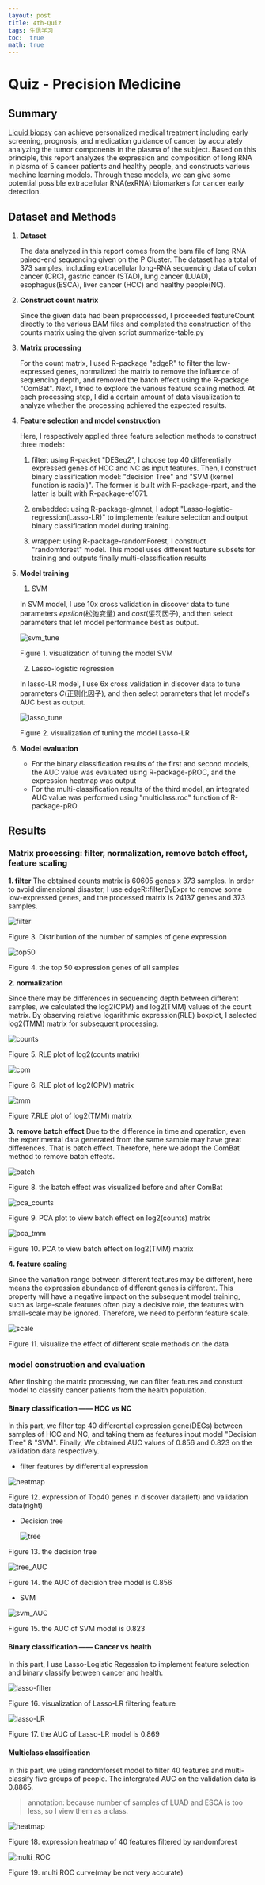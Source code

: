 ```yaml
---
layout: post
title: 4th-Quiz
tags: 生信学习
toc:  true
math: true 
---
```


# **Quiz - Precision Medicine**

## **Summary**

[Liquid biopsy](https://z-ywj.github.io/2022/06/18/2nd-%E6%96%87%E7%8C%AE%E9%98%85%E8%AF%BB/) can achieve personalized medical treatment including early screening, prognosis, and medication guidance of cancer by accurately analyzing the tumor components in the plasma of the subject. Based on this principle, this report analyzes the expression and composition of long RNA in plasma of 5 cancer patients and healthy people, and constructs various machine learning models. Through these models, we can give some potential possible extracellular RNA(exRNA) biomarkers for cancer early detection.

## **Dataset and Methods**

1. **Dataset**

   The data analyzed in this report comes from the bam file of long RNA paired-end sequencing given on the P Cluster. The dataset has a total of 373 samples, including extracellular long-RNA sequencing data of colon cancer (CRC), gastric cancer (STAD), lung cancer (LUAD), esophagus(ESCA), liver cancer (HCC) and healthy people(NC).

2. **Construct count matrix**

   Since the given data had been preprocessed, I proceeded featureCount directly to the various BAM files and completed the construction of the counts matrix using the given script summarize-table.py

3. **Matrix processing**

   For the count matrix, I used R-package "edgeR" to filter the low-expressed genes, normalized the matrix to remove the influence of sequencing depth, and removed the batch effect using the R-package "ComBat". Next, I tried to explore the various feature scaling method. At each processing step, I did a certain amount of data visualization to analyze whether the processing achieved the expected results.

4. **Feature selection and model construction**

    Here, I respectively applied three feature selection methods to construct three models:

    1) filter: using R-packet "DESeq2", I choose top 40 differentially expressed genes of HCC and NC as input features. Then, I construct binary classification model: "decision Tree" and "SVM (kernel function is radial)". The former is built with R-package-rpart, and the latter is built with R-package-e1071.

    2) embedded: using R-package-glmnet, I adopt "Lasso-logistic-regression(Lasso-LR)" to implemente feature selection and output binary classification model during training.

    3) wrapper: using R-package-randomForest, I construct "randomforest" model. This model uses different feature subsets for training and outputs finally multi-classification results

5. **Model training**
   1) SVM

   In SVM model, I use 10x cross validation in discover data to tune parameters $epsilon$(松弛变量) and $cost$(惩罚因子), and then select parameters that let model performance best as output.

   ![svm_tune](../../../../Files/SVM-cv.png)

   Figure 1. visualization of tuning the model SVM
   
   2) Lasso-logistic regression

   In lasso-LR model, I use 6x cross validation in discover data to tune parameters $C$(正则化因子), and then select parameters that let model's AUC best as output.

   ![lasso_tune](../../../../Files/lasso-cv.png)

   Figure 2. visualization of tuning the model Lasso-LR

6. **Model evaluation**

    * For the binary classification results of the first and second models, the AUC value was evaluated using R-package-pROC, and the expression heatmap was output
    * For the multi-classification results of the third model, an integrated AUC value was performed using "multiclass.roc" function of R-package-pRO

## **Results**

### **Matrix processing: filter, normalization, remove batch effect, feature scaling**

**1. filter**
   The obtained counts matrix is 60605 genes x 373 samples. In order to avoid dimensional disaster, I use edgeR::filterByExpr to remove some low-expressed genes, and the processed matrix is 24137 genes and 373 samples.

   ![filter](../../../../Files/filter.png)

   Figure 3. Distribution of the number of samples of gene expression 

   ![top50](../../../../Files/top-50.png)

   Figure 4. the top 50 expression genes of all samples

**2. normalization**

   Since there may be differences in sequencing depth between different samples, we calculated the log2(CPM) and log2(TMM) values of the count matrix. By observing relative logarithmic expression(RLE) boxplot, I selected log2(TMM) matrix for subsequent processing.
   
   ![counts](../../../../Files/log_counts.png)
  
   Figure 5. RLE plot of log2(counts matrix)

   ![cpm](../../../../Files/log_CPM.png)

   Figure 6. RLE plot of log2(CPM) matrix

   ![tmm](../../../../Files/log_TMM.png)

   Figure 7.RLE plot of log2(TMM) matrix

**3. remove batch effect**
  Due to the difference in time and operation, even the experimental data generated from the same sample may have great differences. That is batch effect. Therefore, here we adopt the ComBat method to remove batch effects.

 ![batch](../../../../Files/batch.png)
  
  Figure 8. the batch effect was visualized before and after ComBat

 ![pca_counts](../../../../Files/pca_counts.png)
  
  Figure 9. PCA plot to view batch effect on log2(counts) matrix

 ![pca_tmm](../../../../Files/pca_tmm.png)
 
 Figure 10. PCA to view batch effect on log2(TMM) matrix

**4. feature scaling**

  Since the variation range between different features may be different, here means the expression abundance of different genes is different. This property will have a negative impact on the subsequent model training, such as large-scale features often play a decisive role, the features with small-scale may be ignored. Therefore, we need to perform feature scale.

  ![scale](../../../../Files/scaling.png)

Figure 11. visualize the effect of different scale methods on the data

### **model construction and evaluation**

After finshing the matrix processing, we can filter features and constuct model to classify cancer patients from the health population.

#### **Binary classification —— HCC vs NC**

 In this part, we filter top 40 differential expression gene(DEGs) between samples of HCC and NC, and taking them as features input model "Decision Tree" & "SVM". Finally, We obtained AUC values of 0.856 and 0.823 on the validation data respectively.

- filter features by differential expression

![heatmap](../../../../Files/diff-gene.png)

Figure 12. expression of Top40 genes in discover data(left) and validation data(right)

- Decision tree
  
  ![tree](../../../../Files/tree.png)

Figure 13. the decision tree

 ![tree_AUC](../../../../Files/diff-decision-tree.png)

Figure 14. the AUC of decision tree model is 0.856

- SVM

![svm_AUC](../../../../Files/diff-SVM.png)

Figure 15. the AUC of SVM model is 0.823

#### **Binary classification —— Cancer vs health**

In this part, I use Lasso-Logistic Regession to implement feature selection and binary classify between cancer and health.

![lasso-filter](../../../../Files/lasso-visul.png)

Figure 16. visualization of Lasso-LR filtering feature

![lasso-LR](../../../../Files/lasso-auc.png)

Figure 17. the AUC of Lasso-LR model is 0.869

#### **Multiclass classification**

In this part, we using randomforset model to filter 40 features and multi-classify five groups of people. The intergrated AUC on the validation data is 0.8865.

> annotation: because number of samples of LUAD and ESCA is too less, so I view them as a class.

![heatmap](../../../../Files/rf-feature.png)

Figure 18. expression heatmap of 40 features filtered by randomforest

![multi_ROC](../../../../Files/ROC_rf_test.png)

Figure 19. multi ROC curve(may be not very accurate)

